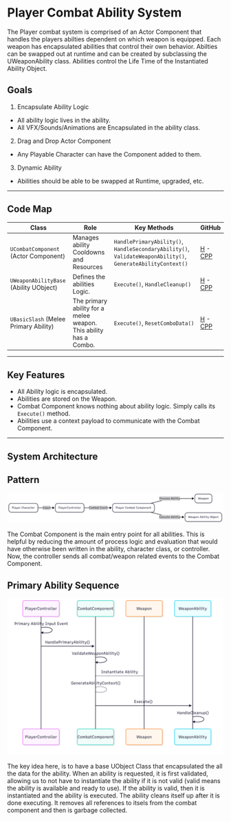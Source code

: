 ﻿# Player Combat Ability System

The Player combat system is comprised of an Actor Component that handles the players abilties dependent on which weapon is equipped.
Each weapon has encapsulated abilities that control their own behavior. Abilties can be swapped out at runtime and can be created by 
subclassing the UWeaponAbility class. Abilities control the Life Time of the Instantiated Ability Object.

## Goals
1. Encapsulate Ability Logic
- All ability logic lives in the ability.
- All VFX/Sounds/Animations are Encapsulated in the ability class.
2. Drag and Drop Actor Component
- Any Playable Character can have the Component added to them.
3. Dynamic Ability
- Abilities should be able to be swapped at Runtime, upgraded, etc.
---

## Code Map
<!-- blank line above! -->

| Class                                 | Role                                                              | Key Methods                                                                                                 | GitHub                                                                                                                                                                                                                                                       |
|---------------------------------------|-------------------------------------------------------------------|-------------------------------------------------------------------------------------------------------------|--------------------------------------------------------------------------------------------------------------------------------------------------------------------------------------------------------------------------------------------------------------|
| `UCombatComponent` (Actor Component)  | Manages ability Cooldowns and Resources                           | `HandlePrimaryAbility()`, `HandleSecondaryAbility()`, `ValidateWeaponAbility()`, `GenerateAbilityContext()` | [H](https://github.com/unrealrobin/timbermvp/blob/main/Source/timbermvp/Public/Components/Combat/CombatComponent.h) - [CPP](https://github.com/unrealrobin/timbermvp/blob/main/Source/timbermvp/Private/Components/Combat/CombatComponent.cpp)               |
| `UWeaponAbilityBase` (Ability UObject) | Defines the abilities Logic.                                      | `Execute()`, `HandleCleanup()`                                                                              | [H](https://github.com/unrealrobin/timbermvp/blob/main/Source/timbermvp/Public/Weapons/Abilities/WeaponAbilityBase.h) - [CPP](https://github.com/unrealrobin/timbermvp/blob/main/Source/timbermvp/Private/Weapons/Abilities/WeaponAbilityBase.cpp)           |
| `UBasicSlash` (Melee Primary Ability) | The primary ability for a melee weapon. This ability has a Combo. | `Execute()`, `ResetComboData()`                                                                             | [H](https://github.com/unrealrobin/timbermvp/blob/main/Source/timbermvp/Public/Weapons/Abilities/MeleeWeapon/BasicSlash.h) - [CPP](https://github.com/unrealrobin/timbermvp/blob/main/Source/timbermvp/Private/Weapons/Abilities/MeleeWeapon/BasicSlash.cpp) |

---

## Key Features
- All Ability logic is encapsulated.
- Abilities are stored on the Weapon.
- Combat Component knows nothing about ability logic. Simply calls its `Execute()` method.
- Abilities use a context payload to communicate with the Combat Component.

---
## System Architecture


## Pattern
![Pattern Image](./Images/CombatComponentPattern.png)

The Combat Component is the main entry point for all abilities. This is helpful by reducing the amount of process logic and evaluation that would have
otherwise been written in the ability, character class, or controller. Now, the controller sends all combat/weapon related events to the Combat Component.

## Primary Ability Sequence
![Ability Sequence](./Images/PrimaryAbilitySequence.png)

The key idea here, is to have a base UObject Class that encapsulated the all the data for the ability. When an ability is requested, it is first validated, allowing
us to not have to instantiate the ability if it is not valid (valid means the ability is available and ready to use). If the ability is valid, then it is
instantiated and the ability is executed. The ability cleans itself up after it is done executing. It removes all references to itsels from the combat component
and then is garbage collected.

